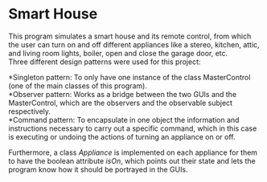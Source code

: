 # Smart House
This program simulates a smart house and its remote control, from which the user can turn on and off different appliances like a stereo, kitchen, attic, and living room lights, boiler, open and close the garage door, etc.<br>
Three different design patterns were used for this project:<br>

*Singleton pattern: To only have one instance of the class MasterControl (one of the main classes of this program). <br>
*Observer pattern: Works as a bridge between the two GUIs and the MasterControl, which are the observers and the observable subject respectively.<br>
*Command pattern: To encapsulate in one object the information and instructions necessary to carry out a specific command, which in this case is executing or undoing the actions of turning an appliance on or off.<br>

Furthermore, a class _Appliance_ is implemented on each appliance for them to have the boolean attribute _isOn_, which points out their state and lets the program know how it should be portrayed in the GUIs.
